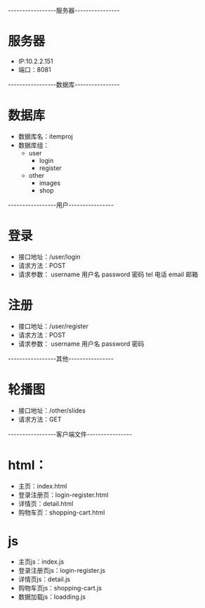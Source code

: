 -----------------服务器----------------
# 服务器
- IP:10.2.2.151
- 端口：8081

-----------------数据库----------------
# 数据库
- 数据库名：itemproj
- 数据库组：
     - user
          - login
          - register
     - other
          - images
          - shop

-----------------用户----------------
# 登录
- 接口地址：/user/login
- 请求方法：POST
- 请求参数：
username 用户名
password 密码
tel      电话
email    邮箱

# 注册
- 接口地址：/user/register
- 请求方法：POST
- 请求参数：
username 用户名
password 密码

-----------------其他----------------
# 轮播图
- 接口地址：/other/slides
- 请求方法：GET

-----------------客户端文件----------------
# html：
- 主页：index.html    
- 登录注册页：login-register.html
- 详情页：detail.html
- 购物车页：shopping-cart.html

# js
- 主页js：index.js
- 登录注册页js：login-register.js
- 详情页js：detail.js
- 购物车页js：shopping-cart.js
- 数据加载js：loadding.js 